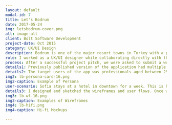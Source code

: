 ```yaml
---
layout: default
modal-id: 7
title: Let's Bodrum
date: 2017-05-24
img: letsbodrum-cover.png
alt: image-alt
client: Bolt Software Development
project-date: Oct 2015
category: UX/UI Design
description: Bodrum is one of the major resort towns in Turkey with a population of 145K during winter and the town hosts between 1M and 1.5M vacationers during summer. Bodrum Chamber of Commerce (BODTO) had  published an app named  "Let's Bodrum" a year before my team was included in the project. It was a promotion app to promote members of BODTO and to assist its users with informing about businesses and events in Bodrum. BODTO asked us to re-design the app because the existing app wasn’t meeting the expectations of the client. 
role: I worked as a UX/UI designer while collaborating directly with the development team. I led the design work by analyzing the existing application, redefining the structure of information, creating user scenarios, producing the wireframes, user flows and interface design. 
process: After a successful project pitch, we were asked to submit a working prototype in one month. We studied tourism statistics and reports published by regional municipality and Ministry of Tourism and Culture, then analyzed the previous design of Let's Bodrum as well as other available navigation and promotion apps on Play Store. 
details1: Previously published version of the application had multiple strands. One of the major problems of the apps interface was the unclear navigation pattern. Information provided was not grouped properly and the buttons were floating around the home screen. This hindered the clarity of the information structure. Another problem was unpredictable interaction design. Button-like visual elements with no function discouraged users due to the misleading design. We were to re-organize the content and to re-design the interaction and user interface accordingly. Our main objective was to communicate simply and clearly with the users. 
details2: The target users of the app was professionals aged between 25-40 years old who either reside in Bodrum or visit for a period of time. Personas and user scenarios are created according to these, and we generated the project requirements based on the user scenarios.
img2: lb-persona-card-16.png
img2-caption: Example of Persona
user-scenario: Sofia stays at a hotel in downtown for a week. This is her first night in town and she is a bit tired after 4-hour flight. She cannot decide whether to have a relaxed night with a glass of wine after dinner or to explore around to find shops that sell authentic souvenirs. While at the lobby she pulls out her phone before heading to hotel's restaurant, opens Let's Bodrum app and checks nearby bars. She cannot find any bar within 500m. and extends the radius of her search. The nearest bar is about 1.5 km. away from her hotel. She doesn't feel like walking there and considers having a short walk to check nearby stores close to her hotel. Then she remembers the store that her friend mentioned which carries one-of-a-kind lamps. She searches for the store, realizes that it is 300m.-walk away from her hotel. While checking the store details, she sees that there is a 50% deal on lamps that she can benefit via the app. She prints the QR code to get the deal and heads to the restaurant to have her dinner. 
details3: I designed and sketched the wireframes and user flows. Once we evaluated the design alternatives I created, the rest of the team started to work on developing the app. I designed the hi-fi UI mock ups.  
img3: lb-wf-16.png
img3-caption: Examples of Wireframes
img4: lb-hifi.png
img4-caption: Hi-fi Mockups

---
```

